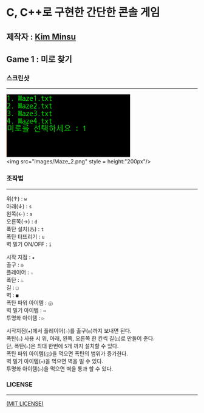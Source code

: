 C, C++로 구현한 간단한 콘솔 게임
================================
제작자 :  [Kim Minsu](https://github.com/alstn2468)
--------------------------------
## Game 1 : 미로 찾기

### 스크린샷
- - -
![Maze Game](images/Maze_1.png)<br/>
<img src="images/Maze_2.png" style = height:"200px"/>


### 조작법
- - -
위(↑) : `w` <br/>
아래(↓) : `s` <br/>
왼쪽(←) : `a` <br/>
오른쪽(→) : `d` <br/>
폭탄 설치(♨) : `t` <br/>
폭탄 터뜨리기 : `u` <br/>
벽 밀기 ON/OFF : `i` <br/>


시작 지점 : `★` <br/>
출구 : `◎` <br/>
플레이어 : `☆` <br/>
폭탄 : `♨` <br/>
길 : `□` <br/>
벽 : `■` <br/>
폭탄 파워 아이템 : `ⓟ` <br/>
벽 밀기 아이템 : `⇔` <br/>
투명화 아이템 : `▷` <br/>


시작지점(`★`)에서 플레이어(`☆`)를 출구(`◎`)까지 보내면 된다.<br/>
폭탄(`♨`) 사용 시 위, 아래, 왼쪽, 오른쪽 한 칸씩 길(`□`)로 만들어 준다.<br/>
단, 폭탄(`♨`)은 최대 한번에 `5`개 까지 설치할 수 있다.<br/>
폭탄 파워 아이템(`ⓟ`)을 먹으면 폭탄의 범위가 증가한다.<br/>
벽 밀기 아이템(`⇔`)을 먹으면 벽을 밀 수 있다.<br/>
투명화 아이템(`▷`)을 먹으면 벽을 통과 할 수 있다. <br/>


### LICENSE
- - -
[(MIT LICENSE)](LICENSE)

